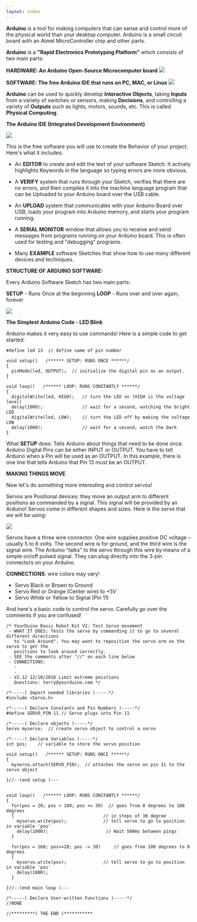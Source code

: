 ```yaml
---
layout: index
---
```


**Arduino** is a tool for making computers that can sense and control more of the physical world than your desktop computer. Arduino is a small circuit board with an Atmel MicroController chip and other parts. 

**Arduino** is a **"Rapid Electronics Prototyping Platform"** which consists of two main parts:

**HARDWARE: An Arduino Open-Source Microcomputer board**
![](https://arduino-info.wikispaces.com/file/view/RoboRed-Annotated-600.jpg/540023456/465x339/RoboRed-Annotated-600.jpg)

**SOFTWARE: The free Arduino IDE that runs on PC, MAC, or Linux**
![](https://arduino-info.wikispaces.com/file/view/ArduinoArch1-900.jpg/374218474/880x665/ArduinoArch1-900.jpg)

**Arduino** can be used to quickly develop **Interactive Objects**, taking **Inputs** from a variety of switches or sensors, making **Decisions**, and controlling a variety of **Outputs** such as lights, motors, sounds, etc. This is called **Physical Computing**.

**The Arduino IDE (Integrated Development Environment)**

![](https://arduino-info.wikispaces.com/file/view/IDE-Example1.jpg/374274694/IDE-Example1.jpg)

This is the free software you will use to create the Behavior of your project. Here's what it includes:

* An **EDITOR** to create and edit the text of your software Sketch. It actively highlights Keywords in the language so typing errors are more obvious.

* A **VERIFY** system that runs through your Sketch, verifies that there are no errors, and then compiles it into the machine language program that can be Uploaded to your Arduino board over the USB cable.

* An **UPLOAD** system that communicates with your Arduino Board over USB, loads your program into Arduino memory, and starts your program running.

* A **SERIAL MONITOR** window that allows you to receive and send messages from programs running on your Arduino board. This is often used for testing and "debugging" programs.

* Many **EXAMPLE** software Sketches that show how to use many different devices and techniques.

**STRUCTURE OF ARDUINO SOFTWARE:**

Every Arduino Software Sketch has two main parts:

**SETUP** - Runs Once at the beginning
**LOOP** - Runs over and over again, forever

![](https://arduino-info.wikispaces.com/file/view/LCSS-IDE-BlinkCode.jpg/293533854/503x424/LCSS-IDE-BlinkCode.jpg)

**The Simplest Arduino Code - LED Blink**

Arduino makes it very easy to use commands! Here is a simple code to get started:

```
#define led 13  // define name of pin number 

void setup()   /****** SETUP: RUNS ONCE ******/
{
  pinMode(led, OUTPUT);  // initialize the digital pin as an output. 
}

void loop()   /****** LOOP: RUNS CONSTANTLY ******/
{
  digitalWrite(led, HIGH);   // turn the LED on (HIGH is the voltage level)
  delay(1000);               // wait for a second, watching the bright LED
  digitalWrite(led, LOW);    // turn the LED off by making the voltage LOW
  delay(1000);               // wait for a second, watch the Dark
}
```
What **SETUP** does: Tells Arduino about things that need to be done once. Arduino Digital Pins can be either INPUT or OUTPUT. You have to tell Arduino when a Pin will be used as an OUTPUT. In this example, there is one line that tells Arduino that Pin 13 must be an OUTPUT.

**MAKING THINGS MOVE**

Now let's do something more interesting and control servos!

Servos are Positional devices: they move an output arm to different positions as commanded by a signal. This signal will be provided by an Arduino! Servos come in different shapes and sizes. Here is the servo that we will be using:

![](https://arduino-info.wikispaces.com/file/view/servo-sg90-400.jpg/414536738/320x320/servo-sg90-400.jpg)

Servos have a three wire connector. One wire supplies positive DC voltage – usually 5 to 6 volts. The second wire is for ground, and the third wire is the signal wire. The Arduino “talks” to the servo through this wire by means of a simple on/off pulsed signal. They can plug directly into the 3-pin connectors on your Arduino.

**CONNECTIONS**:
wire colors may vary!

* Servo Black or Brown to Ground
* Servo Red or Orange (Center wire) to +5V
* Servo White or Yellow to Signal (Pin 11)

And here's a basic code to control the servo. Carefully go over the comments if you are confused!

```
/* YourDuino Basic Robot Kit V2: Test Servo movement
 - WHAT IT DOES: Tests the servo by commanding it to go to several different directions
   to "Look Around". You may want to reposition the servo arm on the servo to get the
   positions to look around correctly.
 - SEE the comments after "//" on each line below
 - CONNECTIONS:
   - 
   - 
 - V2.12 12/10/2016 Limit extreme poistions
   Questions: terry@yourduino.com */

/*-----( Import needed libraries )-----*/
#include <Servo.h>

/*-----( Declare Constants and Pin Numbers )-----*/
#define SERVO_PIN 11 // Servo plugs into Pin 11

/*-----( Declare objects )-----*/
Servo myservo;  // create servo object to control a servo

/*-----( Declare Variables )-----*/
int pos;    // variable to store the servo position

void setup()   /****** SETUP: RUNS ONCE ******/
{
  myservo.attach(SERVO_PIN);  // attaches the servo on pin 11 to the servo object

}//--(end setup )---


void loop()   /****** LOOP: RUNS CONSTANTLY ******/
{
  for(pos = 20; pos < 160; pos += 30)  // goes from 0 degrees to 180 degrees 
  {                                  // in steps of 30 degree 
    myservo.write(pos);              // tell servo to go to position in variable 'pos' 
    delay(1000);                      // Wait 500ms between pings 
  }
    
  for(pos = 160; pos>=20; pos -= 30)     // goes from 180 degrees to 0 degrees 
  {                                
    myservo.write(pos);              // tell servo to go to position in variable 'pos' 
    delay(1000);
  }    

}//--(end main loop )---

/*-----( Declare User-written Functions )-----*/
//NONE

//*********( THE END )***********
```
